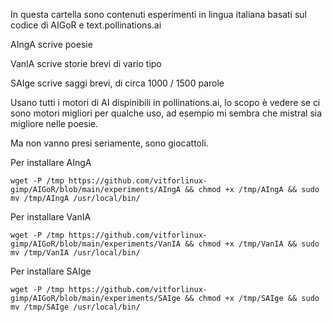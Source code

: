 In questa cartella sono contenuti esperimenti in lingua italiana basati sul codice di AIGoR e text.pollinations.ai

AIngA scrive poesie

VanIA scrive storie brevi di vario tipo

SAIge scrive saggi brevi, di circa 1000 / 1500 parole

Usano tutti i motori di AI dispinibili in pollinations.ai, lo scopo è vedere se ci sono motori migliori per qualche uso,
ad esempio mi sembra che mistral sia migliore nelle poesie.

Ma non vanno presi seriamente, sono giocattoli.

Per installare AIngA

```wget -P /tmp https://github.com/vitforlinux-gimp/AIGoR/blob/main/experiments/AIngA && chmod +x /tmp/AIngA && sudo mv /tmp/AIngA /usr/local/bin/```

Per installare VanIA

```wget -P /tmp https://github.com/vitforlinux-gimp/AIGoR/blob/main/experiments/VanIA && chmod +x /tmp/VanIA && sudo mv /tmp/VanIA /usr/local/bin/```

Per installare SAIge

```wget -P /tmp https://github.com/vitforlinux-gimp/AIGoR/blob/main/experiments/SAIge && chmod +x /tmp/SAIge && sudo mv /tmp/SAIge /usr/local/bin/```
